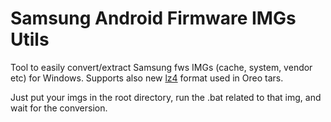 Samsung Android Firmware IMGs Utils
============

Tool to easily convert/extract Samsung fws IMGs (cache, system, vendor etc) for Windows. Supports also new [lz4](https://github.com/lz4/lz4) format used in Oreo tars.

Just put your imgs in the root directory, run the .bat related to that img, and wait for the conversion.